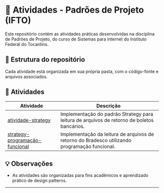 # 🧠 Atividades - Padrões de Projeto (IFTO)

Este repositório contém as atividades práticas desenvolvidas na disciplina de Padrões de Projeto, do curso de Sistemas para internet do Instituto Federal do Tocantins.

## 📁 Estrutura do repositório

Cada atividade está organizada em sua própria pasta, com o código-fonte e arquivos associados.

## 📌 Atividades

| Atividade | Descrição |
|----------|-----------|
| [atividade-strategy](./atividade-strategy) | Implementação do padrão Strategy para leitura de arquivos de retorno de boletos bancários. |
| [strategy-programação-funcional](./strategy-funcional) | Implementação da leitura de arquivos de retorno do Bradesco utilizando programação funcional. |


## 💡 Observações

- As atividades são organizadas para fins acadêmicos e aprendizado prático de design patterns.

---

